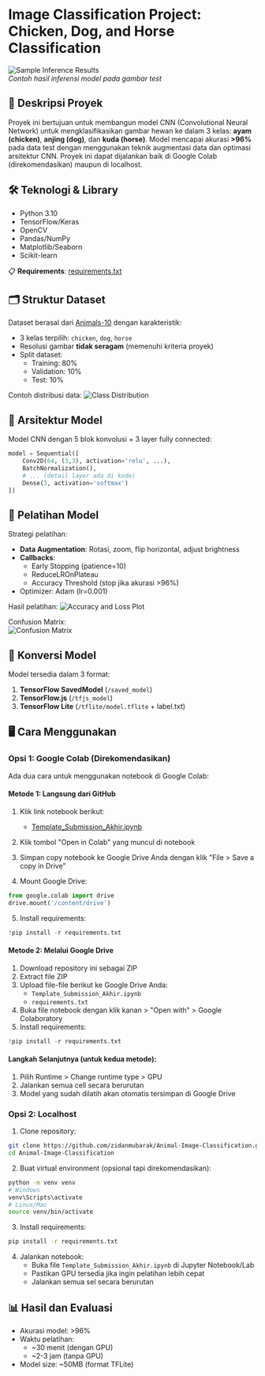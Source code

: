 # Image Classification Project: Chicken, Dog, and Horse Classification

![Sample Inference Results](assets/savedmodel_inference.png)  
_Contoh hasil inferensi model pada gambar test_

## 📝 Deskripsi Proyek

Proyek ini bertujuan untuk membangun model CNN (Convolutional Neural Network) untuk mengklasifikasikan gambar hewan ke dalam 3 kelas: **ayam (chicken)**, **anjing (dog)**, dan **kuda (horse)**. Model mencapai akurasi **>96%** pada data test dengan menggunakan teknik augmentasi data dan optimasi arsitektur CNN. Proyek ini dapat dijalankan baik di Google Colab (direkomendasikan) maupun di localhost.

## 🛠 Teknologi & Library

- Python 3.10
- TensorFlow/Keras
- OpenCV
- Pandas/NumPy
- Matplotlib/Seaborn
- Scikit-learn

📋 **Requirements**: [requirements.txt](requirements.txt)

## 🗂 Struktur Dataset

Dataset berasal dari [Animals-10](https://www.kaggle.com/datasets/viratkothari/animal10) dengan karakteristik:

- 3 kelas terpilih: `chicken`, `dog`, `horse`
- Resolusi gambar **tidak seragam** (memenuhi kriteria proyek)
- Split dataset:
  - Training: 80%
  - Validation: 10%
  - Test: 10%

Contoh distribusi data:
![Class Distribution](assets/class_distribution.png)

## 🧠 Arsitektur Model

Model CNN dengan 5 blok konvolusi + 3 layer fully connected:

```python
model = Sequential([
    Conv2D(64, (3,3), activation='relu', ...),
    BatchNormalization(),
    # ... (detail layer ada di kode)
    Dense(3, activation='softmax')
])
```

## 🚀 Pelatihan Model

Strategi pelatihan:

- **Data Augmentation**: Rotasi, zoom, flip horizontal, adjust brightness
- **Callbacks**:
  - Early Stopping (patience=10)
  - ReduceLROnPlateau
  - Accuracy Threshold (stop jika akurasi >96%)
- Optimizer: Adam (lr=0.001)

Hasil pelatihan:
![Accuracy and Loss Plot](assets/training_metrics.png)

Confusion Matrix:  
![Confusion Matrix](assets/confusion_matrix.png)

## 💾 Konversi Model

Model tersedia dalam 3 format:

1. **TensorFlow SavedModel** (`/saved_model`)
2. **TensorFlow.js** (`/tfjs_model`)
3. **TensorFlow Lite** (`/tflite/model.tflite` + label.txt)

## 🖥 Cara Menggunakan

### Opsi 1: Google Colab (Direkomendasikan)

Ada dua cara untuk menggunakan notebook di Google Colab:

#### Metode 1: Langsung dari GitHub

1. Klik link notebook berikut:

   - [Template_Submission_Akhir.ipynb](https://colab.research.google.com/github/zidanmubarak/Animal-Image-Classification/blob/main/Template_Submission_Akhir.ipynb)

2. Klik tombol "Open in Colab" yang muncul di notebook
3. Simpan copy notebook ke Google Drive Anda dengan klik "File > Save a copy in Drive"
4. Mount Google Drive:

```python
from google.colab import drive
drive.mount('/content/drive')
```

5. Install requirements:

```python
!pip install -r requirements.txt
```

#### Metode 2: Melalui Google Drive

1. Download repository ini sebagai ZIP
2. Extract file ZIP
3. Upload file-file berikut ke Google Drive Anda:
   - `Template_Submission_Akhir.ipynb`
   - `requirements.txt`
4. Buka file notebook dengan klik kanan > "Open with" > Google Colaboratory
5. Install requirements:

```python
!pip install -r requirements.txt
```

#### Langkah Selanjutnya (untuk kedua metode):

1. Pilih Runtime > Change runtime type > GPU
2. Jalankan semua cell secara berurutan
3. Model yang sudah dilatih akan otomatis tersimpan di Google Drive

### Opsi 2: Localhost

1. Clone repository:

```bash
git clone https://github.com/zidanmubarak/Animal-Image-Classification.git
cd Animal-Image-Classification
```

2. Buat virtual environment (opsional tapi direkomendasikan):

```bash
python -m venv venv
# Windows
venv\Scripts\activate
# Linux/Mac
source venv/bin/activate
```

3. Install requirements:

```bash
pip install -r requirements.txt
```

4. Jalankan notebook:
   - Buka file `Template_Submission_Akhir.ipynb` di Jupyter Notebook/Lab
   - Pastikan GPU tersedia jika ingin pelatihan lebih cepat
   - Jalankan semua sel secara berurutan

## 📊 Hasil dan Evaluasi

- Akurasi model: >96%
- Waktu pelatihan:
  - ~30 menit (dengan GPU)
  - ~2-3 jam (tanpa GPU)
- Model size: ~50MB (format TFLite)